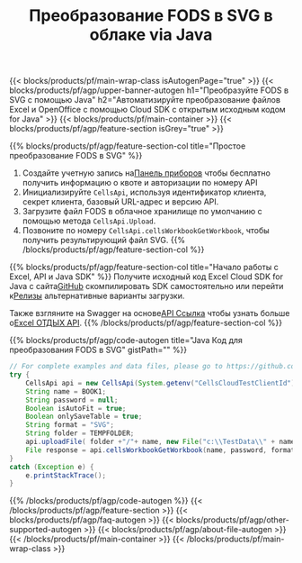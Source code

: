 ﻿---
title:  Преобразование FODS в SVG в облаке via Java
description: Создавайте, редактируйте или конвертируйте файлы Excel с помощью REST API и SDK с открытым исходным кодом Java.
url: /ru/java/conversion/fods-to-svg/
family: cells
platformtag: java
feature: conversion
informat: FODS
outformat: SVG
platform: Java
otherformats: XLTX TSV XLSX MD FODS PDF TXT DIF XLTM HTML TIFF SVG XPS XML MHTML CSV 
---
{{< blocks/products/pf/main-wrap-class isAutogenPage="true" >}}
{{< blocks/products/pf/agp/upper-banner-autogen h1="Преобразуйте FODS в SVG с помощью Java" h2="Автоматизируйте преобразование файлов Excel и OpenOffice с помощью Cloud SDK с открытым исходным кодом for Java" >}}
{{< blocks/products/pf/main-container >}}
{{< blocks/products/pf/agp/feature-section isGrey="true" >}}

{{% blocks/products/pf/agp/feature-section-col title="Простое преобразование FODS в SVG" %}}
1.  Создайте учетную запись на<a href="https://dashboard.aspose.cloud/">Панель приборов</a> чтобы бесплатно получить информацию о квоте и авторизации по номеру API
1. Инициализируйте ```CellsApi```, используя идентификатор клиента, секрет клиента, базовый URL-адрес и версию API.
1. Загрузите файл FODS в облачное хранилище по умолчанию с помощью метода ```CellsApi.Upload```.
1. Позвоните по номеру ```CellsApi.cellsWorkbookGetWorkbook```, чтобы получить результирующий файл SVG.
{{% /blocks/products/pf/agp/feature-section-col %}}

{{% blocks/products/pf/agp/feature-section-col title="Начало работы с Excel, API и Java SDK" %}}
 Получите исходный код Excel Cloud SDK for Java с сайта[GitHub](https://github.com/aspose-cells-cloud/aspose-cells-cloud-java) скомпилировать SDK самостоятельно или перейти к[Релизы](https://releases.aspose.cloud/) альтернативные варианты загрузки.

 Также взгляните на Swagger на основе[API Ссылка](https://apireference.aspose.cloud/cells/) чтобы узнать больше о[Excel ОТДЫХ API](https://products.aspose.cloud/cells/curl/).
{{% /blocks/products/pf/agp/feature-section-col %}}

{{% blocks/products/pf/agp/code-autogen title="Java Код для преобразования FODS в SVG" gistPath="" %}}
```java
// For complete examples and data files, please go to https://github.com/aspose-cells-cloud/aspose-cells-cloud-java/
try {
    CellsApi api = new CellsApi(System.getenv("CellsCloudTestClientId"), System.getenv("CellsCloudTestClientSecret"), "v3.0", System.getenv("CellsCloudTestApiBaseUrl"));
    String name = BOOK1;
    String password = null;
    Boolean isAutoFit = true;
    Boolean onlySaveTable = true;
    String format = "SVG";
    String folder = TEMPFOLDER;
    api.uploadFile( folder +"/"+ name, new File("c:\\TestData\\" + name) , null);
    File response = api.cellsWorkbookGetWorkbook(name, password, format, isAutoFit, onlySaveTable, folder, null, null);
}
catch (Exception e) {
    e.printStackTrace();
}
```
{{% /blocks/products/pf/agp/code-autogen %}}
{{< /blocks/products/pf/agp/feature-section >}}
{{< blocks/products/pf/agp/faq-autogen >}}
{{< blocks/products/pf/agp/other-supported-autogen >}}
{{< blocks/products/pf/agp/about-file-autogen >}}
{{< /blocks/products/pf/main-container >}}
{{< /blocks/products/pf/main-wrap-class >}}